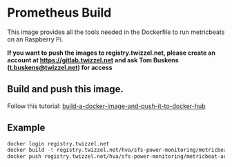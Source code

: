 # Prometheus Build
This image provides all the tools needed in the Dockerfile to run metricbeats on an Raspberry Pi.

**If you want to push the images to registry.twizzel.net, please create an account at https://gitlab.twizzel.net and ask Tom Buskens (t.buskens@twizzel.net) for access**

## Build and push this image.
Follow this tutorial: [build-a-docker-image-and-push-it-to-docker-hub](http://blog.shippable.com/build-a-docker-image-and-push-it-to-docker-hub)

## Example
```bash
docker login registry.twizzel.net
docker build -t registry.twizzel.net/hva/sfs-power-monitoring/metricbeat-arm64-build .
docker push registry.twizzel.net/hva/sfs-power-monitoring/metricbeat-arm64-build:v0.3
```